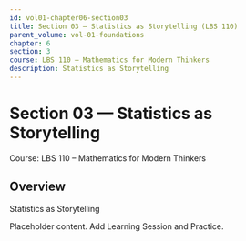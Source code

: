 ```yaml
---
id: vol01-chapter06-section03
title: Section 03 — Statistics as Storytelling (LBS 110)
parent_volume: vol-01-foundations
chapter: 6
section: 3
course: LBS 110 – Mathematics for Modern Thinkers
description: Statistics as Storytelling
---
```



# Section 03 — Statistics as Storytelling
Course: LBS 110 – Mathematics for Modern Thinkers

## Overview
Statistics as Storytelling


Placeholder content. Add Learning Session and Practice.
